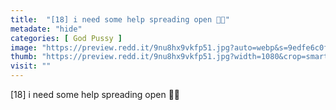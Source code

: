 ```yaml
---
title:  "[18] i need some help spreading open 🥺🐱"
metadate: "hide"
categories: [ God Pussy ]
image: "https://preview.redd.it/9nu8hx9vkfp51.jpg?auto=webp&s=9edfe6c0f8464bc97a374a73f0af2d97889e9eaa"
thumb: "https://preview.redd.it/9nu8hx9vkfp51.jpg?width=1080&crop=smart&auto=webp&s=41fe5cd789730c8803e02c8e38bc882170cea8e9"
visit: ""
---
```

[18] i need some help spreading open 🥺🐱
